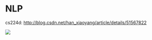 # NLP

cs224d: http://blog.csdn.net/han_xiaoyang/article/details/51567822
	

<img src="http://chart.googleapis.com/chart?cht=tx&chl= x=\frac{-b\pm\sqrt{b^2-4ac}}{2a}" style="border:none;">	
	



